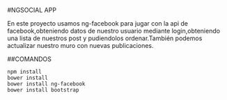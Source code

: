 #NGSOCIAL APP

En este proyecto usamos ng-facebook para jugar con la api de facebook,obteniendo datos de nuestro
usuario mediante login,obteniendo una lista de nuestros post y pudiendolos ordenar.También podemos
actualizar nuestro muro con nuevas publicaciones.


##COMANDOS
```
npm install
bower install
bower install ng-facebook
bower install bootstrap
```
